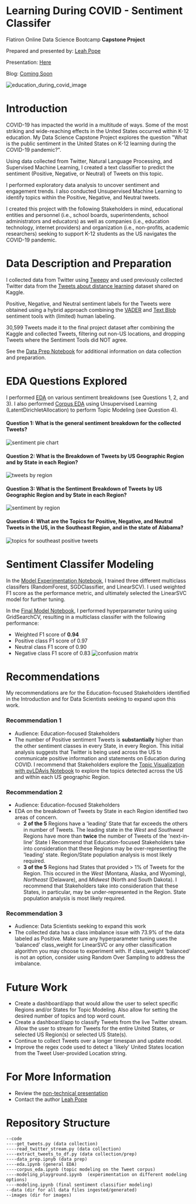 
# Learning During COVID - Sentiment Classifer


Flatiron Online Data Science Bootcamp __Capstone Project__

Prepared and presented by: [Leah Pope](https://www.linkedin.com/in/leahspope/)

Presentation: [Here](CapstoneProject_LeahPope.pdf)

Blog: [Coming Soon](https://leahspope7.medium.com)

![education_during_covid_image](./images/thomas-park-6MePtA9EVDA-unsplash.jpg)



# Introduction
COVID-19 has impacted the world in a multitude of ways. Some of the most striking and wide-reaching effects in the United States occurred within K-12 education. My Data Science Capstone Project explores the question "What is the public sentiment in the United States on K-12 learning during the COVID-19 pandemic?".

Using data collected from Twitter, Natural Language Processing, and Supervised Machine Learning, I created a text classifier to predict the sentiment (Positive, Negative, or Neutral) of Tweets on this topic.

I performed exploratory data analysis to uncover sentiment and engagement trends. I also conducted Unsupervised Machine Learning to identify topics within the Positive, Negative, and Neutral tweets.

I created this project with the following Stakeholders in mind, educational entities and personnel (i.e., school boards, superintendents, school administrators and educators) as well as companies (i.e., education technology, internet providers) and organization (i.e., non-profits, academic researchers) seeking to support K-12 students as the US navigates the COVID-19 pandemic.



# Data Description and Preparation
I collected data from Twitter using [Tweepy](https://github.com/tweepy) and used previously collected Twitter data from the [Tweets about distance learning](https://www.kaggle.com/barishasdemir/tweets-about-distance-learning) dataset shared on Kaggle.

Positive, Negative, and Neutral sentiment labels for the Tweets were obtained using a hybrid approach combining the [VADER](https://github.com/cjhutto/vaderSentiment) and [Text Blob](https://github.com/sloria/textblob) sentiment tools with (limited) human labeling. 

30,599 Tweets made it to the final project dataset after combining the Kaggle and collected Tweets, filtering out non-US locations, and dropping Tweets where the Sentiment Tools did NOT agree.

See the [Data Prep Notebook](./code/data_prep.ipynb) for additional information on data collection and preparation. 


# EDA Questions Explored
I performed [EDA](./code/eda.ipynb) on various sentiment breakdowns (see Questions 1, 2, and 3). I also performed [Corpus EDA](./code/corpus_eda.ipynb) using Unsupervised Learning (LatentDirichletAllocation) to perform Topic Modeling (see Question 4).

#### Question 1: What is the general sentiment breakdown for the collected Tweets?
![sentiment pie chart](./images/tweet_sentiment_piechart.png)

#### Question 2: What is the Breakdown of Tweets by US Geographic Region and by State in each Region?
![tweets by region](./images/tweet_count_by_region.png)

#### Question 3: What is the Sentiment Breakdown of Tweets by US Geographic Region and by State in each Region?
![sentiment by region](./images/sent_breakdown_by_region.png)

#### Question 4: What are the Topics for Positive, Negative, and Neutral Tweets in the US, in the Southeast Region, and in the state of Alabama?
![topics for southeast positive tweets](./images/SE_neg_topics.png)


# Sentiment Classifer Modeling
In the [Model Experimentation Notebook](./code/model_playground.ipynb), I trained three different multiclass classifers (RandomForest, SGDClassifier, and LinearSCV).  I used weighted F1 score as the performance metric, and ultimately selected the LinearSVC model for further tuning.

In the [Final Model Notebook](./code/modeling.ipynb), I performed hyperparameter tuning using GridSearchCV, resulting in a multiclass classifer with the following performance:
* Weighted F1 score of __0.94__ 
* Positive class F1 score of 0.97 
* Neutral class F1 score of 0.90
* Negative class F1 score of 0.83
![confusion matrix](./images/cm.png)


# Recommendations
My recommendations are for the Education-focused Stakeholders identified in the Introduction and for Data Scientists seeking to expand upon this work.

### Recommendation 1
* Audience: Education-focused Stakeholders
* The number of Positive sentiment Tweets is __substantially__ higher than the other sentiment classes in every State, in every Region. This initial analysis suggests that Twitter is being used across the US to communicate positive information and statements on Education during COVID. I recommend that Stakeholders explore the [Topic Visualization with pyLDAvis Notebook](https://nbviewer.jupyter.org/github/lspope/capstone/blob/main/code/demo_topic_viz.ipynb?flush_cache=false) to explore the topics detected across the US and within each US geographic Region.

### Recommendation 2
* Audience: Education-focused Stakeholders
* EDA on the breakdown of Tweets by State in each Region identified two areas of concern. 
    * __2 of the 5__ Regions have a 'leading' State that far exceeds the others in number of Tweets. The leading state in the _West_ and _Southwest_ Regions have more than __twice__ the number of Tweets of the 'next-in-line' State I Recommend that Education-focused Stakeholders take into consideration that these Regions may be over-representing the 'leading' state. Region/State population analysis is most likely required.
    * __3 of the 5__ Regions had States that provided > 1% of Tweets for the Region. This occured in the _West_ (Montana, Alaska, and Wyoming), _Northeast_ (Delaware), and _Midwest_ (North and South Dakota). I recommend that Stakeholders take into consideration that these States, in particular, may be under-represented in the Region. State population analysis is most likely required.

### Recommendation 3
* Audience: Data Scientists seeking to expand this work
* The collected data has a class imbalance issue with 73.9% of the data labeled as Positive. Make sure any hyperparameter tuning uses the 'balanced' class_weight for LinearSVC or any other classification algorithm you may choose to experiment with. If class_weight 'balanced' is not an option, consider using Random Over Sampling to address the imbalance.



# Future Work
* Create a dashboard/app that would allow the user to select specific Regions and/or States for Topic Modeling. Also allow for setting the desired number of topics and top word count. 
* Create a dashboard/app to classify Tweets from the live Twitter stream. Allow the user to stream for Tweets for the entire United States, or selected US Region(s) or selected US State(s).
* Continue to collect Tweets over a longer timespan and update model.
* Improve the regex code used to detect a 'likely' United States location from the Tweet User-provided Location string.



# For More Information
* Review the [non-technical presentation](CapstoneProject_LeahPope.pdf)
* Contact the author [Leah Pope](https://www.linkedin.com/in/leahspope/)



# Repository Structure
```
--code
----get_tweets.py (data collection)
----read_twitter_stream.py (data collection)
----extract_tweets_to_df.py (data collection/prep)
----data_prep.ipnyb (data prep)
----eda.ipynb (general EDA)
----corpus_eda.ipynb (topic modeling on the Tweet corpus)
----modeling_playground.ipynb  (experimentation on different modeling options)
----modeling.ipynb (final sentiment classifier modeling)
--data (dir for all data files ingested/generated)
--images (dir for images)
```
